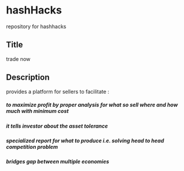 # hashHacks
repository for hashhacks
## Title 
  trade now
## Description
  provides a platform for sellers to facilitate :
   ##### to maximize profit by proper analysis for what so sell where and how much with minimum cost
   ##### it tells investor about the asset tolerance
   ##### specialized report for what to produce i.e. solving head to head competition problem
   ##### bridges gap between multiple economies
